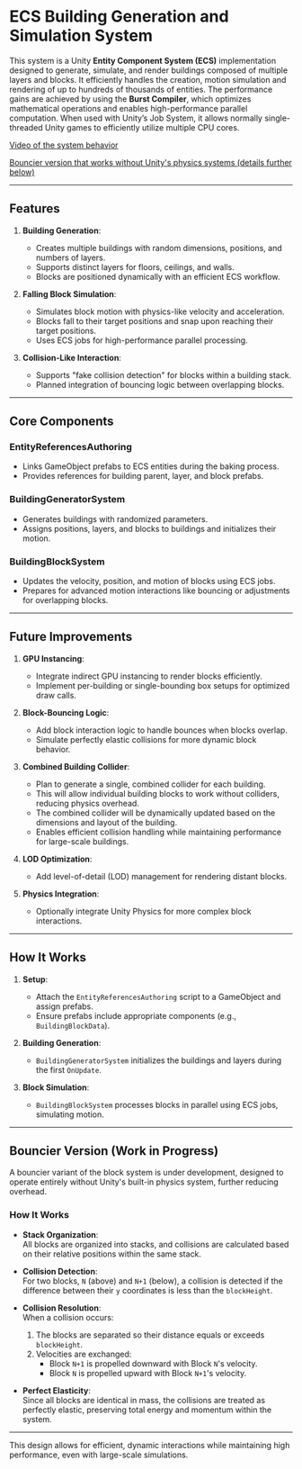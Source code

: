 # ECS Building Generation and Simulation System

This system is a Unity **Entity Component System (ECS)** implementation designed to generate, simulate, and render buildings composed of multiple layers and blocks. It efficiently handles the creation, motion simulation and rendering of up to hundreds of thousands of entities. The performance gains are achieved by using the **Burst Compiler**, which optimizes mathematical operations and enables high-performance parallel computation. When used with Unity’s Job System, it allows normally single-threaded Unity games to efficiently utilize multiple CPU cores.

[Video of the system behavior](https://drive.google.com/file/d/12Es2kmqOraFzIuTk4j-Zm1ThUteGYjGu/view?usp=drive_link)

[Bouncier version that works without Unity's physics systems (details further below)](https://drive.google.com/file/d/1prMqfTht1zurHcV7oV1bXAzcDznRIrtk/view?usp=drive_link)

---

## Features

1. **Building Generation**:
   - Creates multiple buildings with random dimensions, positions, and numbers of layers.
   - Supports distinct layers for floors, ceilings, and walls.
   - Blocks are positioned dynamically with an efficient ECS workflow.

2. **Falling Block Simulation**:
   - Simulates block motion with physics-like velocity and acceleration.
   - Blocks fall to their target positions and snap upon reaching their target positions.
   - Uses ECS jobs for high-performance parallel processing.

3. **Collision-Like Interaction**:
   - Supports "fake collision detection" for blocks within a building stack.
   - Planned integration of bouncing logic between overlapping blocks.

---

## Core Components

### EntityReferencesAuthoring
- Links GameObject prefabs to ECS entities during the baking process.
- Provides references for building parent, layer, and block prefabs.

### BuildingGeneratorSystem
- Generates buildings with randomized parameters.
- Assigns positions, layers, and blocks to buildings and initializes their motion.

### BuildingBlockSystem
- Updates the velocity, position, and motion of blocks using ECS jobs.
- Prepares for advanced motion interactions like bouncing or adjustments for overlapping blocks.

---

## Future Improvements

1. **GPU Instancing**:
   - Integrate indirect GPU instancing to render blocks efficiently.
   - Implement per-building or single-bounding box setups for optimized draw calls.

2. **Block-Bouncing Logic**:
   - Add block interaction logic to handle bounces when blocks overlap.
   - Simulate perfectly elastic collisions for more dynamic block behavior.
     
3. **Combined Building Collider**:
   - Plan to generate a single, combined collider for each building.
   - This will allow individual building blocks to work without colliders, reducing physics overhead.
   - The combined collider will be dynamically updated based on the dimensions and layout of the building.
   - Enables efficient collision handling while maintaining performance for large-scale buildings.

4. **LOD Optimization**:
   - Add level-of-detail (LOD) management for rendering distant blocks.

5. **Physics Integration**:
   - Optionally integrate Unity Physics for more complex block interactions.

---

## How It Works

1. **Setup**:
   - Attach the `EntityReferencesAuthoring` script to a GameObject and assign prefabs.
   - Ensure prefabs include appropriate components (e.g., `BuildingBlockData`).

2. **Building Generation**:
   - `BuildingGeneratorSystem` initializes the buildings and layers during the first `OnUpdate`.

3. **Block Simulation**:
   - `BuildingBlockSystem` processes blocks in parallel using ECS jobs, simulating motion.

---

## Bouncier Version (Work in Progress)

A bouncier variant of the block system is under development, designed to operate entirely without Unity's built-in physics system, further reducing overhead.

### How It Works

- **Stack Organization**:  
  All blocks are organized into stacks, and collisions are calculated based on their relative positions within the same stack.

- **Collision Detection**:  
  For two blocks, `N` (above) and `N+1` (below), a collision is detected if the difference between their `y` coordinates is less than the `blockHeight`.

- **Collision Resolution**:  
  When a collision occurs:
  1. The blocks are separated so their distance equals or exceeds `blockHeight`.
  2. Velocities are exchanged:
     - Block `N+1` is propelled downward with Block `N`'s velocity.
     - Block `N` is propelled upward with Block `N+1`'s velocity.

- **Perfect Elasticity**:  
  Since all blocks are identical in mass, the collisions are treated as perfectly elastic, preserving total energy and momentum within the system.

---

This design allows for efficient, dynamic interactions while maintaining high performance, even with large-scale simulations.



